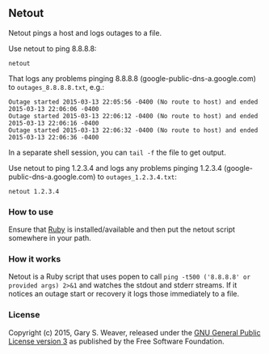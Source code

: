 ## Netout

Netout pings a host and logs outages to a file.

Use netout to ping 8.8.8.8:
```
netout 
```

That logs any problems pinging 8.8.8.8 (google-public-dns-a.google.com) to `outages_8.8.8.8.txt`, e.g.:
```
Outage started 2015-03-13 22:05:56 -0400 (No route to host) and ended 2015-03-13 22:06:06 -0400
Outage started 2015-03-13 22:06:12 -0400 (No route to host) and ended 2015-03-13 22:06:16 -0400
Outage started 2015-03-13 22:06:32 -0400 (No route to host) and ended 2015-03-13 22:06:36 -0400
```

In a separate shell session, you can `tail -f` the file to get output.

Use netout to ping 1.2.3.4 and logs any problems pinging 1.2.3.4 (google-public-dns-a.google.com) to `outages_1.2.3.4.txt`:
```
netout 1.2.3.4
```

### How to use

Ensure that [Ruby](https://www.ruby-lang.org) is installed/available and then put the netout script somewhere in your path.

### How it works

Netout is a Ruby script that uses popen to call `ping -t500 ('8.8.8.8' or provided args) 2>&1` and watches the stdout and stderr streams. If it notices an outage start or recovery it logs those immediately to a file.

### License

Copyright (c) 2015, Gary S. Weaver, released under the [GNU General Public License version 3](gpl.txt) as published by the Free Software Foundation.